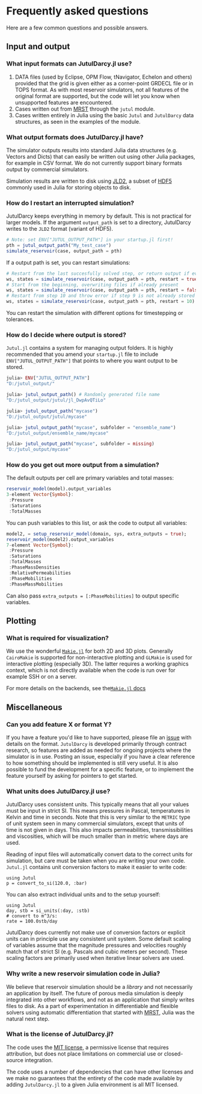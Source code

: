 # Frequently asked questions

Here are a few common questions and possible answers.

## Input and output

### What input formats can JutulDarcy.jl use?

1. DATA files (used by Eclipse, OPM Flow, tNavigator, Echelon and others) provided that the grid is given either as a corner-point GRDECL file or in TOPS format. As with most reservoir simulators, not all features of the original format are supported, but the code will let you know when unsupported features are encountered.
2. Cases written out from [MRST](https://www.mrst.no/) through the `jutul` module.
3. Cases written entirely in Julia using the basic `Jutul` and `JutulDarcy` data structures, as seen in the examples of the module.

### What output formats does JutulDarcy.jl have?

The simulator outputs results into standard Julia data structures (e.g. Vectors and Dicts) that can easily be written out using other Julia packages, for example in CSV format. We do not currently support binary formats output by commercial simulators.

Simulation results are written to disk using [JLD2](https://github.com/JuliaIO/JLD2.jl), a subset of [HDF5](https://en.wikipedia.org/wiki/Hierarchical_Data_Format) commonly used in Julia for storing objects to disk.

### How do I restart an interrupted simulation?

JutulDarcy keeps everything in memory by default. This is not practical for larger models. If the argument `output_path` is set to a directory, JutulDarcy writes to the `JLD2` format (variant of HDF5).

```julia
# Note: set ENV["JUTUL_OUTPUT_PATH"] in your startup.jl first!
pth = jutul_output_path("My_test_case")
simulate_reservoir(case, output_path = pth)
```

If a output path is set, you can restart simulations:

```julia
# Restart from the last succesfully solved step, or return output if everything is simulated
ws, states = simulate_reservoir(case, output_path = pth, restart = true)
# Start from the beginning, overwriting files if already present
ws, states = simulate_reservoir(case, output_path = pth, restart = false)
# Restart from step 10 and throw error if step 9 is not already stored on disk.
ws, states = simulate_reservoir(case, output_path = pth, restart = 10)
```

You can restart the simulation with different options for timestepping or tolerances.

### How do I decide where output is stored?

`Jutul.jl` contains a system for managing output folders. It is highly recommended that you amend your `startup.jl` file to include `ENV["JUTUL_OUTPUT_PATH"]` that points to where you want output to be stored.

```julia
julia> ENV["JUTUL_OUTPUT_PATH"]
"D:/jutul_output/"

julia> jutul_output_path() # Randomly generated file name
"D:/jutul_output/jutul/jl_DwpAvQTiLo"

julia> jutul_output_path("mycase")
"D:/jutul_output/jutul/mycase"

julia> jutul_output_path("mycase", subfolder = "ensemble_name")
"D:/jutul_output/ensemble_name/mycase"

julia> jutul_output_path("mycase", subfolder = missing)
"D:/jutul_output/mycase"
```


### How do you get out more output from a simulation?

The default outputs per cell are primary variables and total masses:

```julia
reservoir_model(model).output_variables
3-element Vector{Symbol}:
 :Pressure
 :Saturations
 :TotalMasses
```

You can push variables to this list, or ask the code to output all variables:

```julia
model2, = setup_reservoir_model(domain, sys, extra_outputs = true);
reservoir_model(model2).output_variables
7-element Vector{Symbol}:
 :Pressure
 :Saturations
 :TotalMasses
 :PhaseMassDensities
 :RelativePermeabilities
 :PhaseMobilities
 :PhaseMassMobilities
```

Can also pass `extra_outputs = [:PhaseMobilities]`  to output specific variables.

## Plotting

### What is required for visualization?

We use the wonderful [`Makie.jl`](https://docs.makie.org/) for both 2D and 3D plots. Generally `CairoMakie` is supported for non-interactive plotting and `GLMakie` is used for interactive plotting (especially 3D). The latter requires a working graphics context, which is not directly available when the code is run over for example SSH or on a server.

For more details on the backends, see the[`Makie.jl` docs](https://docs.makie.org/stable/explanations/backends/backends)

## Miscellaneous

### Can you add feature X or format Y?

If you have a feature you'd like to have supported, please file an
[issue](https://github.com/JuliaIO/JLD2.jl/issues) with details on the format.
`JutulDarcy` is developed primarily through contract research, so features are
added as needed for ongoing projects where the simulator is in use. Posting an
issue, especially if you have a clear reference to how something should be
implemented is still very useful. It is also possible to fund the development
for a specific feature, or to implement the feature yourself by asking for
pointers to get started.

### What units does JutulDarcy.jl use?

JutulDarcy uses consistent units. This typically means that all your values must
be input in strict SI. This means pressures in Pascal, temperatures in Kelvin
and time in seconds. Note that this is very similar to the `METRIC` type of unit
system seen in many commercial simulators, except that units of time is not
given in days. This also impacts permeabilities, transmissibilities and
viscosities, which will be much smaller than in metric where days are used.

Reading of input files will automatically convert data to the correct units for simulation, but care must be taken when you are writing your own code. `Jutul.jl` contains unit conversion factors to make it easier to write code:

```@example
using Jutul
p = convert_to_si(120.0, :bar)
```

You can also extract individual units and to the setup yourself:

```@example
using Jutul
day, stb = si_units(:day, :stb)
# convert to m^3/s:
rate = 100.0stb/day
```

JutulDarcy does currently not make use of conversion factors or explicit
units can in principle use any consistent unit system. Some default scaling
of variables assume that the magnitude pressures and velocities roughly
match that of strict SI (e.g. Pascals and cubic meters per second). These
scaling factors are primarily used when iterative linear solvers are used.

### Why write a new reservoir simulation code in Julia?

We believe that reservoir simulation should be a *library* and not necessarily an application by itself. The future of porous media simulation is deeply integrated into other workflows, and not as an application that simply writes files to disk. As a part of experimentation in differentiable and flexible solvers using automatic differentiation that started with [MRST](https://www.mrst.no), Julia was the natural next step.

### What is the license of JutulDarcy.jl?

The code uses the [MIT license](https://en.wikipedia.org/wiki/MIT_License), a permissive license that requires attribution, but does not place limitations on commercial use or closed-source integration.

The code uses a number of dependencies that can have other licenses and we make no guarantees that the entirety of the code made available by adding `JutulDarcy.jl` to a given Julia environment is all MIT licensed.
